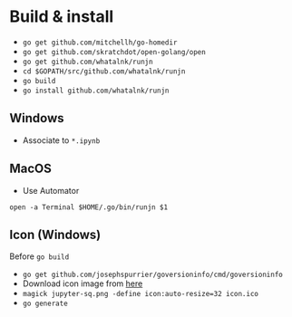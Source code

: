 # Build & install
* `go get github.com/mitchellh/go-homedir`
* `go get github.com/skratchdot/open-golang/open`
* `go get github.com/whatalnk/runjn`
* `cd $GOPATH/src/github.com/whatalnk/runjn`
* `go build`
* `go install github.com/whatalnk/runjn`

## Windows
* Associate to `*.ipynb`

## MacOS
* Use Automator

```
open -a Terminal $HOME/.go/bin/runjn $1

```

## Icon (Windows)
Before `go build`

* `go get github.com/josephspurrier/goversioninfo/cmd/goversioninfo`
* Download icon image from [here](https://github.com/jupyter/design/raw/master/logo/png-1x/jupyter-sq.png)
* `magick jupyter-sq.png -define icon:auto-resize=32 icon.ico`
* `go generate`